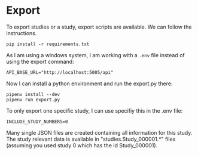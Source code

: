 # Export

To export studies or a study, export scripts are available. We can follow the instructions.

```
pip install -r requirements.txt
```

As I am using a windows system, I am working with a `.env` file instead of using the export command:

```
API_BASE_URL="http://localhost:5005/api"
```

Now I can install a python environment and run the export.py there:

```
pipenv install --dev
pipenv run export.py
```

To only export one specific study, I can use specifiy this in the .env file:

```
INCLUDE_STUDY_NUMBERS=0
```

Many single JSON files are created containing all information for this study. The study relevant data is available in "studies.Study_000001.*" files (assuming you used study 0 which has the id Study_000001).

